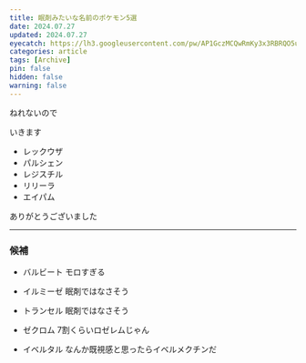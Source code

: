 ```yaml
---
title: 眠剤みたいな名前のポケモン5選
date: 2024.07.27
updated: 2024.07.27
eyecatch: https://lh3.googleusercontent.com/pw/AP1GczMCQwRmKy3x3RBRQO5uSVf0a_zDvbYjgECO3qj4YhZZhX8iWEX6n5AmYeT0uR7x8Ktyyu3lEB_9dfH1aL2S4FtDAftWjG9h4RfqPGBzOF98VWSV64At-efk2VlCjBrHCSyp5Idrx34yT2QepVUrWZEu=w1600-h838-s-no
categories: article
tags: [Archive]
pin: false
hidden: false
warning: false
---
```


ねれないので

いきます

<div class="gap"></div>

- レックウザ
- パルシェン
- レジスチル
- リリーラ
- エイパム

<div class="gap"></div>

ありがとうございました

---

### 候補
- バルビート
モロすぎる
<div class="gap"></div>

- イルミーゼ
眠剤ではなさそう
<div class="gap"></div>

- トランセル
眠剤ではなさそう
<div class="gap"></div>

- ゼクロム
7割くらいロゼレムじゃん
<div class="gap"></div>

- イベルタル
なんか既視感と思ったらイベルメクチンだ